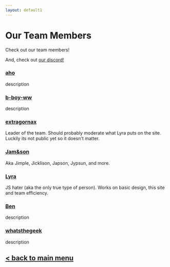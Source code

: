 ```yaml
---
layout: default1
---
```


# Our Team Members

Check out our team members!

And, check out [our discord!]( https://discord.gg/PMRsAva)



### [aho](https://github.com/ahoZiorce)

description

### [b-boy-ww](https://github.com/b-boy-ww)

description

### [extragornax](https://github.com/extragornax)

Leader of the team. Should probably moderate what Lyra puts on the site. Luckily its not public yet so it doesn't matter.

### [Jam&son](https://github.com/Captainjamason)

Aka Jimple, Jicklison, Japson, Jypsun, and more.

### [Lyra](https://github.com/LyrantheR)

JS hater (aka the only true type of person). Works on basic design, this site and team efficiency.

### [Ben](https://github.com/plane000)

description

### [whatsthegeek](https://github.com/AlexandreRouma)

description


## [< back to main menu](./)

